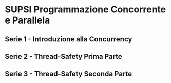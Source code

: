 # SUPSI Programmazione Concorrente e Parallela

## Serie 1 - Introduzione alla Concurrency

## Serie 2 - Thread-Safety Prima Parte

## Serie 3 - Thread-Safety Seconda Parte
